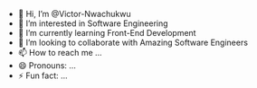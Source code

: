 - 👋 Hi, I’m @Victor-Nwachukwu
- 👀 I’m interested in Software Engineering
- 🌱 I’m currently learning Front-End Development
- 💞️ I’m looking to collaborate with Amazing Software Engineers 
- 📫 How to reach me ...
- 😄 Pronouns: ...
- ⚡ Fun fact: ...

<!---
Victor-Nwachukwu/Victor-Nwachukwu is a ✨ special ✨ repository because its `README.md` (this file) appears on your GitHub profile.
You can click the Preview link to take a look at your changes.
--->
